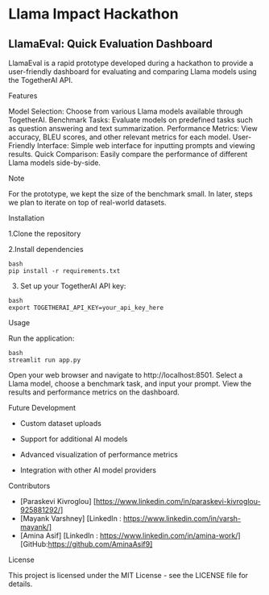 # Llama Impact Hackathon

## LlamaEval: Quick Evaluation Dashboard
LlamaEval is a rapid prototype developed during a hackathon to provide a user-friendly dashboard for evaluating and comparing Llama models using the TogetherAI API.

Features

  Model Selection: Choose from various Llama models available through TogetherAI.
  Benchmark Tasks: Evaluate models on predefined tasks such as question answering and text summarization. 
  Performance Metrics: View accuracy, BLEU scores, and other relevant metrics for each model.
  User-Friendly Interface: Simple web interface for inputting prompts and viewing results.
  Quick Comparison: Easily compare the performance of different Llama models side-by-side.

Note

For the prototype, we kept the size of the benchmark small. In later, steps we plan to iterate on top of real-world datasets. 

Installation

  1.Clone the repository
     
  2.Install dependencies

    bash
    pip install -r requirements.txt
  3. Set up your TogetherAI API key:
    
    bash
    export TOGETHERAI_API_KEY=your_api_key_here

  Usage
  
  Run the application:

    bash
    streamlit run app.py

Open your web browser and navigate to http://localhost:8501.
Select a Llama model, choose a benchmark task, and input your prompt.
View the results and performance metrics on the dashboard.

Future Development

  - Custom dataset uploads
  
  - Support for additional AI models
  
  - Advanced visualization of performance metrics
  
  - Integration with other AI model providers

Contributors
  - [Paraskevi Kivroglou] [https://www.linkedin.com/in/paraskevi-kivroglou-925881292/] 
  - [Mayank Varshney]  [LinkedIn : https://www.linkedin.com/in/varsh-mayank/] 
  - [Amina Asif] [LinkedIn : https://www.linkedin.com/in/amina-work/] [GitHub:https://github.com/AminaAsif9]

License

This project is licensed under the MIT License - see the LICENSE file for details.

    
